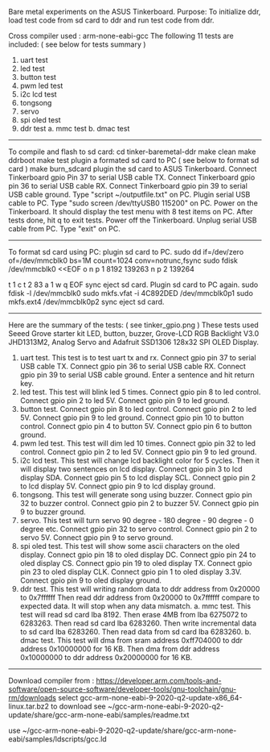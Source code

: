 Bare metal experiments on the ASUS Tinkerboard.
Purpose: To initialize ddr, load test code from sd card to ddr and run test code from ddr.

Cross compiler used : arm-none-eabi-gcc
The following 11 tests are included: ( see below for tests summary )
1. uart test
2. led test
3. button test
4. pwm led test
5. i2c lcd test
6. tongsong
7. servo
8. spi oled test
9. ddr test
a. mmc test
b. dmac test

-------------------------------------------------------------------
To compile and flash to sd card:
cd tinker-baremetal-ddr
make clean
make ddrboot
make test
plugin a formated sd card to PC ( see below to format sd card )
make burn_sdcard
plugin the sd card to ASUS Tinkerboard.
Connect Tinkerboard gpio Pin 37 to serial USB cable TX.
Connect Tinkerboard gpio pin 36 to serial USB cable RX. 
Connect Tinkerboard gpio pin 39 to serial USB cable ground. 
Type "script ~/outputfile.txt" on PC.
Plugin serial USB cable to PC.
Type "sudo screen /dev/ttyUSB0 115200" on PC.
Power on the Tinkerboard.
It should display the test menu with 8 test items on PC.
After tests done, hit q to exit tests.
Power off the Tinkerboard.
Unplug serial USB cable from PC.
Type "exit" on PC.

-------------------------------------------------------------------------
To format sd card using PC:
plugin sd card to PC.
sudo dd if=/dev/zero of=/dev/mmcblk0 bs=1M count=1024 conv=notrunc,fsync
sudo fdisk /dev/mmcblk0 <<EOF
o
n
p
1
8192
139263
n
p
2
139264

t
1
c
t
2
83
a
1
w
q
EOF
sync
eject sd card. 
Plugin sd card to PC again.
sudo fdisk -l /dev/mmcblk0
sudo mkfs.vfat -i 4C892DED /dev/mmcblk0p1
sudo mkfs.ext4 /dev/mmcblk0p2
sync
eject sd card.

-----------------------------------------------------------------------
Here are the summary of the tests: ( see tinker_gpio.png )
These tests used Seeed Grove  starter kit LED, button, buzzer, Grove-LCD RGB Backlight V3.0 JHD1313M2, Analog Servo and Adafruit SSD1306 128x32 SPI OLED Display.
1. uart test. 
   This test is to test uart tx and rx.
   Connect gpio pin 37 to serial USB cable TX.
   Connect gpio pin 36 to serial USB cable RX.
   Connect gpio pin 39 to serial USB cable ground.
   Enter a sentence and hit return key. 
2. led test.
   This test will blink led 5 times. 
   Connect gpio pin 8 to led control. 
   Connect gpio pin 2 to led 5V. 
   Connect gpio pin 9 to led ground.
3. button test. 
   Connect gpio pin 8 to led control. 
   Connect gpio pin 2 to led 5V. 
   Connect gpio pin 9 to led ground. 
   Connect gpio pin 10 to button control.
   Connect gpio pin 4 to button 5V.
   Connect gpio pin 6 to button ground.
4. pwm led test.
   This test will dim led 10 times.
   Connect gpio pin 32 to led control.
   Connect gpio pin 2 to led 5V.
   Connect gpio pin 9 to led ground.
5. i2c lcd test.
   This test will change lcd backlight color for 5 cycles.
   Then it will display two sentences on lcd display.
   Connect gpio pin 3 to lcd display SDA.
   Connect gpio pin 5 to lcd display SCL.
   Connect gpio pin 2 to lcd display 5V.
   Connect gpio pin 9 to lcd display ground.
6. tongsong.
   This test will generate song using buzzer.
   Connect gpio pin 32 to buzzer control.
   Connect gpio pin 2 to buzzer 5V.
   Connect gpio pin 9 to buzzer ground. 
7. servo.
   This test will turn servo 90 degree - 180 degree - 90 degree - 0 degree etc.
   Connect gpio pin 32 to servo control.
   Connect gpio pin 2 to servo 5V.
   Connect gpio pin 9 to servo ground.
8. spi oled test.
   This test will show some ascii characters on the oled display.
   Connect gpio pin 18 to oled display DC.
   Connect gpio pin 24 to oled display CS.
   Connect gpio pin 19 to oled display TX.
   Connect gpio pin 23 to oled display CLK.
   Connect gpio pin 1 to oled display 3.3V.
   Connect gpio pin 9 to oled display ground.
9. ddr test.
   This test will writing random data to ddr address from 0x20000 to 0x7ffffff
   Then read ddr address from 0x20000 to 0x7ffffff compare to expected data.
   It will stop when any data mismatch.
a. mmc test.
   This test will read sd card lba 8192.
   Then erase 4MB from lba 6275072 to 6283263.
   Then read sd card lba 6283260.
   Then write incremental data to sd card lba 6283260.
   Then read data from sd card lba 6283260.
b. dmac test.
   This test will dma from sram address 0xff704000 to ddr address 0x10000000 for 16 KB.
   Then dma from ddr address 0x10000000 to ddr address 0x20000000 for 16 KB.

-----------------------------------------------------------------------------
Download compiler from :
https://developer.arm.com/tools-and-software/open-source-software/developer-tools/gnu-toolchain/gnu-rm/downloads
select gcc-arm-none-eabi-9-2020-q2-update-x86_64-linux.tar.bz2 to download
see ~/gcc-arm-none-eabi-9-2020-q2-update/share/gcc-arm-none-eabi/samples/readme.txt

use ~/gcc-arm-none-eabi-9-2020-q2-update/share/gcc-arm-none-eabi/samples/ldscripts/gcc.ld


